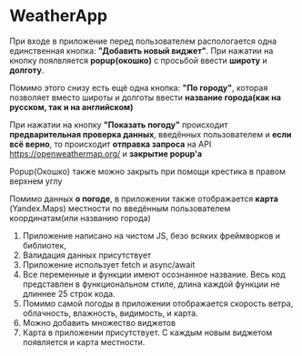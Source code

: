 # WeatherApp

При входе в приложение перед пользователем распологается одна единственная кнопка: **"Добавить новый виджет"**.
При нажатии на кнопку поялвляется **popup(окошко)** с просьбой ввести **широту** и **долготу**.

Помимо этого снизу есть ещё одна кнопка: **"По городу"**, которая позволяет вместо широты и долготы ввести **название города(как на русском, так и на английском)**

При нажатии на кнопку **"Показать погоду"** происходит **предварительная проверка данных**, введённых пользователем
и **если всё верно**, то происходит **отправка запроса** на API https://openweathermap.org/ и **закрытие popup'а**

Popup(Окошко) также можно закрыть при помощи крестика в правом верхнем углу

Помимо данных **о погоде**, в приложении также отображается **карта** (Yandex.Maps) местности по введённым пользователем координатам(или названию города)

1. Приложение написано на чистом JS, безо всяких фреймворков и библиотек,
2. Валидация данных присутствует
3. Приложение использует fetch и async/await
4. Все переменные и функции имеют осознанное название. Весь код представлен в функциональном стиле, длина каждой функции не длиннее 25 строк кода.
5. Помимо самой погоды в приложении отображается скорость ветра, облачность, влажность, видимость, и карта.
6. Можно добавить множество виджетов
7. Карта в приложении присутствует. С каждым новым виджетом появляется и карта местности.

